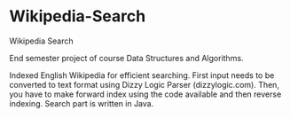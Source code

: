 # Wikipedia-Search
Wikipedia Search

End semester project of course Data Structures and Algorithms.

Indexed English Wikipedia for efficient searching. First input needs to be converted to text format using Dizzy Logic Parser (dizzylogic.com). Then, you have to make forward index using the code available and then reverse indexing. Search part is written in Java.

